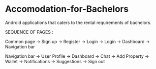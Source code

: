 # Accomodation-for-Bachelors
Android applications that caters to the rental requirements of bachelors.

SEQUENCE OF PAGES :

Common page -> Sign up -> Register -> Login
            -> Login -> Dashboard -> Navigation bar
            
Navigation bar -> User Profile
               -> Dashboard
               -> Chat
               -> Add Property
               -> Wallet
               -> Notifications
               -> Suggestions
               -> Sign out
